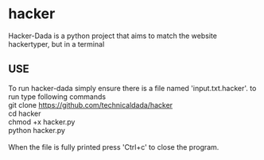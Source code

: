 # hacker
Hacker-Dada is a python project that aims to match the website hackertyper, but in a terminal
## USE
To run hacker-dada simply ensure there is a file named 'input.txt.hacker'.
to run type following commands
<br>
git clone https://github.com/technicaldada/hacker
<br>
cd hacker
<br>
chmod +x hacker.py
<br>
python hacker.py
<br>
<br>
When the file is fully printed press 'Ctrl+c' to close the program.
